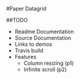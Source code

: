 #Paper Datagrid

##TODO

* Readme Documentation
* Source Documentation
* Links to demos
* Travis build
* Features
  * Column resizing (p1)
  * Infinite scroll (p2)
